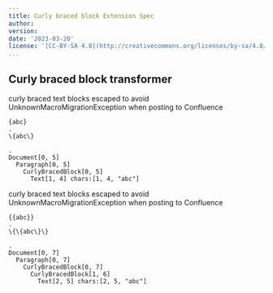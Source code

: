 ```yaml
---
title: Curly braced block Extension Spec
author:
version:
date: '2023-03-20'
license: '[CC-BY-SA 4.0](http://creativecommons.org/licenses/by-sa/4.0/)'
...
```



## Curly braced block transformer

curly braced text blocks escaped to avoid UnknownMacroMigrationException when posting to Confluence

```````````````````````````````` example Curly braced block transformer: 1
{abc}
.
\{abc\}

.
Document[0, 5]
  Paragraph[0, 5]
    CurlyBracedBlock[0, 5]
      Text[1, 4] chars:[1, 4, "abc"]
````````````````````````````````

curly braced text blocks escaped to avoid UnknownMacroMigrationException when posting to Confluence

```````````````````````````````` example Curly braced block transformer: 2
{{abc}}
.
\{\{abc\}\}

.
Document[0, 7]
  Paragraph[0, 7]
    CurlyBracedBlock[0, 7]
      CurlyBracedBlock[1, 6]
        Text[2, 5] chars:[2, 5, "abc"]
````````````````````````````````

